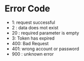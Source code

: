 ﻿---
sidebar_position: 10000
---
# Error Code

* 1: request successful
* 2 : data does mot exist
* 20 : required parameter is empty
* 3: Token has expired
* 400: Bad Request
* 401: wrong account or password 
* 900 : unknown error
